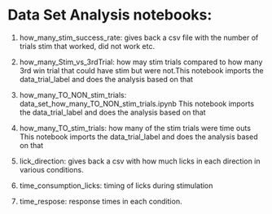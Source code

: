 # Data Set Analysis notebooks: 

1. how_many_stim_success_rate: gives back a csv file with the number of trials stim that worked, did not work etc. 

2. how_many_Stim_vs_3rdTrial: how may stim trials compared to how many 3rd win trial that could have stim but were not.This notebook imports the data_trial_label and does the analysis based on that 

3. how_many_TO_NON_stim_trials: data_set_how_many_TO_NON_stim_trials.ipynb
This notebook imports the data_trial_label and does the analysis based on that

4. how_many_TO_stim_trials: how many of the stim trials were time outs
This notebook imports the data_trial_label and does the analysis based on that

5. lick_direction: gives back a csv with how much licks in each direction in various conditions. 

6. time_consumption_licks: timing of licks during stimulation

7. time_respose: response times in each condition. 
